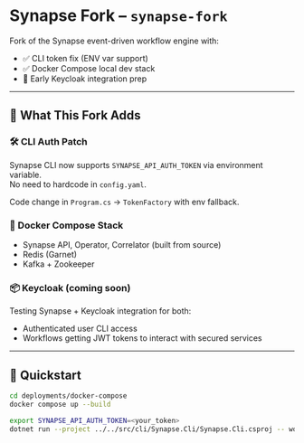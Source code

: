 # Synapse Fork – `synapse-fork`

Fork of the Synapse event-driven workflow engine with:
- ✅ CLI token fix (ENV var support)
- ✅ Docker Compose local dev stack
- 🔐 Early Keycloak integration prep

---

## 🔧 What This Fork Adds

### 🛠 CLI Auth Patch
Synapse CLI now supports `SYNAPSE_API_AUTH_TOKEN` via environment variable.  
No need to hardcode in `config.yaml`.

Code change in `Program.cs` → `TokenFactory` with env fallback.

### 🐳 Docker Compose Stack
- Synapse API, Operator, Correlator (built from source)
- Redis (Garnet)
- Kafka + Zookeeper

### 📦 Keycloak (coming soon)
Testing Synapse + Keycloak integration for both:
- Authenticated user CLI access
- Workflows getting JWT tokens to interact with secured services

---

## 🧪 Quickstart

```bash
cd deployments/docker-compose
docker compose up --build

export SYNAPSE_API_AUTH_TOKEN=<your_token>
dotnet run --project ../../src/cli/Synapse.Cli/Synapse.Cli.csproj -- workflow list
